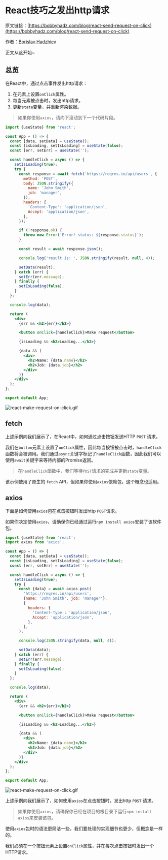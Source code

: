 # React技巧之发出http请求

原文链接：[https://bobbyhadz.com/blog/react-send-request-on-click](https://bobbyhadz.com/blog/react-send-request-on-click)

作者：[Borislav Hadzhiev](https://bobbyhadz.com/about)

正文从这开始~

## 总览

在React中，通过点击事件发出http请求：

1. 在元素上设置`onClick`属性。
2. 每当元素被点击时，发出http请求。
3. 更新`state`变量，并重新渲染数据。

> 如果你使用`axios`，请向下滚动到下一个代码片段。
> 

```jsx
import {useState} from 'react';

const App = () => {
  const [data, setData] = useState();
  const [isLoading, setIsLoading] = useState(false);
  const [err, setErr] = useState('');

  const handleClick = async () => {
    setIsLoading(true);
    try {
      const response = await fetch('https://reqres.in/api/users', {
        method: 'POST',
        body: JSON.stringify({
          name: 'John Smith',
          job: 'manager',
        }),
        headers: {
          'Content-Type': 'application/json',
          Accept: 'application/json',
        },
      });

      if (!response.ok) {
        throw new Error(`Error! status: ${response.status}`);
      }

      const result = await response.json();

      console.log('result is: ', JSON.stringify(result, null, 4));

      setData(result);
    } catch (err) {
      setErr(err.message);
    } finally {
      setIsLoading(false);
    }
  };

  console.log(data);

  return (
    <div>
      {err && <h2>{err}</h2>}

      <button onClick={handleClick}>Make request</button>

      {isLoading && <h2>Loading...</h2>}

      {data && (
        <div>
          <h2>Name: {data.name}</h2>
          <h2>Job: {data.job}</h2>
        </div>
      )}
    </div>
  );
};

export default App;
```

![react-make-request-on-click.gif](https://p1-juejin.byteimg.com/tos-cn-i-k3u1fbpfcp/86c69101c08d4ec6b822c70dd353fe7a~tplv-k3u1fbpfcp-watermark.image?)

## fetch

上述示例向我们展示了，在React中，如何通过点击按钮发送HTTP `POST` 请求。

我们在`button`元素上设置了`onClick`属性，因此每当按钮被点击时，`handleClick`函数将会被调用。我们通过`async`关键字标记了`handleClick`函数，因此我们可以使用`await`关键字来等待内部的Promise返回。

> 在`handleClick`函数中，我们等待`POST`请求的完成并更新`state`变量。
> 

该示例使用了原生的 `fetch` API，但如果你使用`axios`依赖包，这个概念也适用。

## axios

下面是如何使用`axios`包在点击按钮时发出http `POST`请求。

如果你决定使用`axios`，请确保你已经通过运行`npm install axios`安装了该软件包。

```jsx
import {useState} from 'react';
import axios from 'axios';

const App = () => {
  const [data, setData] = useState();
  const [isLoading, setIsLoading] = useState(false);
  const [err, setErr] = useState('');

  const handleClick = async () => {
    setIsLoading(true);
    try {
      const {data} = await axios.post(
        'https://reqres.in/api/users',
        {name: 'John Smith', job: 'manager'},
        {
          headers: {
            'Content-Type': 'application/json',
            Accept: 'application/json',
          },
        },
      );

      console.log(JSON.stringify(data, null, 4));

      setData(data);
    } catch (err) {
      setErr(err.message);
    } finally {
      setIsLoading(false);
    }
  };

  console.log(data);

  return (
    <div>
      {err && <h2>{err}</h2>}

      <button onClick={handleClick}>Make request</button>

      {isLoading && <h2>Loading...</h2>}

      {data && (
        <div>
          <h2>Name: {data.name}</h2>
          <h2>Job: {data.job}</h2>
        </div>
      )}
    </div>
  );
};

export default App;
```

![react-make-request-on-click.gif](https://p1-juejin.byteimg.com/tos-cn-i-k3u1fbpfcp/86c69101c08d4ec6b822c70dd353fe7a~tplv-k3u1fbpfcp-watermark.image?)

上述示例向我们展示了，如何使用`axios`在点击按钮时，发出http `POST` 请求。

> 如果你使用`axios`，请确保你已经在项目的根目录下运行`npm install axios`来安装该包。
> 

使用`axios`包时的语法更简洁一些，我们要处理的实现细节也更少，但概念是一样的。

我们必须在一个按钮元素上设置`onClick`属性，并在每次点击按钮时发出一个HTTP请求。